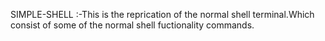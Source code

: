SIMPLE-SHELL :-This is the reprication of the normal shell terminal.Which consist of some of the normal shell fuctionality commands.
